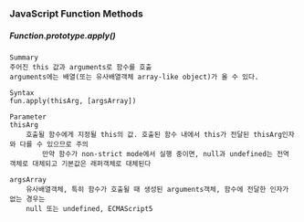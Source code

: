 ### JavaScript Function Methods

##### Function.prototype.apply()
```{.javascript}
Summary
주어진 this 값과 arguments로 함수를 호출
arguments에는 배열(또는 유사배열객체 array-like object)가 올 수 있다.

Syntax
fun.apply(thisArg, [argsArray])

Parameter
thisArg
	호출될 함수에게 지정될 this의 값. 호출된 함수 내에서 this가 전달된 thisArg인자와 다를 수 있으므로 주의
    	만약 함수가 non-strict mode에서 실행 중이면, null과 undefined는 전역 객체로 대체되고 기본값은 래퍼객체로 대체된다

argsArray
	유사배열객체, 특히 함수가 호출될 때 생성된 arguments객체, 함수에 전달한 인자가 없는 경우는
    null 또는 undefined, ECMAScript5 
```




